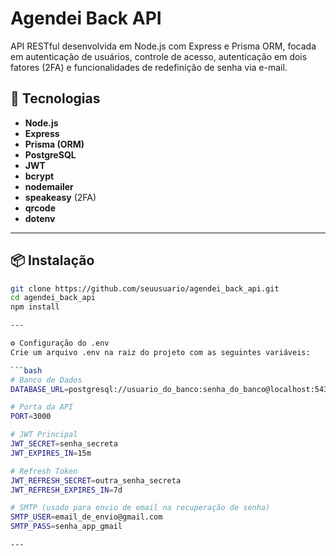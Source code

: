 # Agendei Back API

API RESTful desenvolvida em Node.js com Express e Prisma ORM, focada em autenticação de usuários, controle de acesso, autenticação em dois fatores (2FA) e funcionalidades de redefinição de senha via e-mail.

## 🚀 Tecnologias

- **Node.js**
- **Express**
- **Prisma (ORM)**
- **PostgreSQL**
- **JWT**
- **bcrypt**
- **nodemailer**
- **speakeasy** (2FA)
- **qrcode**
- **dotenv**

---

## 📦 Instalação

```bash
git clone https://github.com/seuusuario/agendei_back_api.git
cd agendei_back_api
npm install

---

⚙️ Configuração do .env
Crie um arquivo .env na raiz do projeto com as seguintes variáveis:

```bash
# Banco de Dados
DATABASE_URL=postgresql://usuario_do_banco:senha_do_banco@localhost:5432/agendei_api

# Porta da API
PORT=3000

# JWT Principal
JWT_SECRET=senha_secreta
JWT_EXPIRES_IN=15m

# Refresh Token
JWT_REFRESH_SECRET=outra_senha_secreta
JWT_REFRESH_EXPIRES_IN=7d

# SMTP (usado para envio de email na recuperação de senha)
SMTP_USER=email_de_envio@gmail.com
SMTP_PASS=senha_app_gmail

---